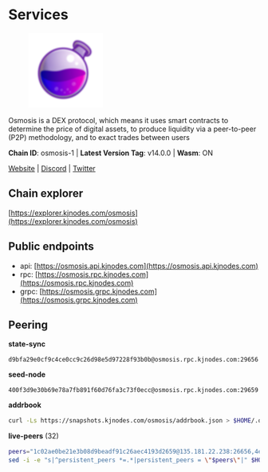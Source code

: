 # Services

<figure><img src="https://raw.githubusercontent.com/kj89/cosmos-images/main/logos/osmosis.png" width="150" alt=""><figcaption></figcaption></figure>

Osmosis is a DEX protocol, which means it uses smart contracts  to determine the price of digital assets, to produce liquidity  via a peer-to-peer (P2P) methodology, and to exact trades between users

**Chain ID**: osmosis-1 | **Latest Version Tag**: v14.0.0 | **Wasm**: ON

[Website](https://osmosis.zone) | [Discord](https://discord.gg/osmosis) | [Twitter](https://twitter.com/osmosiszone)




## Chain explorer
[https://explorer.kjnodes.com/osmosis](https://explorer.kjnodes.com/osmosis)

## Public endpoints

* api: [https://osmosis.api.kjnodes.com](https://osmosis.api.kjnodes.com)
* rpc: [https://osmosis.rpc.kjnodes.com](https://osmosis.rpc.kjnodes.com)
* grpc: [https://osmosis.grpc.kjnodes.com](https://osmosis.grpc.kjnodes.com)

## Peering

**state-sync**

```text
d9bfa29e0cf9c4ce0cc9c26d98e5d97228f93b0b@osmosis.rpc.kjnodes.com:29656
```

**seed-node**

```text
400f3d9e30b69e78a7fb891f60d76fa3c73f0ecc@osmosis.rpc.kjnodes.com:29659
```

**addrbook**
```bash
curl -Ls https://snapshots.kjnodes.com/osmosis/addrbook.json > $HOME/.osmosisd/config/addrbook.json
```

**live-peers** (32)
```bash
peers="1c02ae0be21e3b08d9beadf91c26aec4193d2659@135.181.22.238:26656,4e38d3caa1554d7f46a2654fa9997554c13f61f2@95.216.96.61:26656,724cef11bbe866269b3d67f7dd5ea539cc4096bf@198.244.164.186:26656,42f42a4b3527b927d5002d45abd37f66ecdd4861@51.178.74.75:16656,406f64a8d601e34d7311fd61ec87b0c7028bd230@138.201.23.39:46656,9b1bfb99d9eb04af32510ed8e3eb83c59448662f@95.214.52.220:26656,d0d4b88110767c503baa8a618cfd7e284482f8dc@37.120.245.11:26656,b04794731b9aa16d1aab035b58c2012e9a0fea8b@50.21.167.184:26656,d9bfa29e0cf9c4ce0cc9c26d98e5d97228f93b0b@65.109.88.38:29656,2736d870197d443e463b4ff4b7b52f1cec920030@45.63.39.14:26656,42745690b41f6a7515c4a87d88efda2e82b55b76@78.46.94.183:26656,b69e57cd6f796ac5d6efb1a834163365c37cbfa8@78.46.69.29:26656,729219c108c059824ea9a17c09d11adc99226db4@66.172.36.139:36656,f4b811759e55f665180545ad5e1b42573f660861@135.181.181.251:26656,407267ac44b20a0a4258d0bbca1c9f657bf88d08@74.118.143.19:26656,bfb67b2ae345955d6bc0991450120669c683386e@149.56.25.66:26656,0419c998d6aac0afdb05808ad9a935670248e209@65.108.204.56:26656,c7fb97358712f447ca0689e814fe8c965a71b314@65.21.133.114:26656,e0fbdbdce6ec8797412751edd00fbaf114c42fad@34.220.226.204:26656,20913e92e8b9ea2d80ad34edd9b52e97886cf616@54.37.30.181:26656,47e4075978458bfc382630b2a46aabbbbf7977b2@143.198.234.114:26656,30e9432879d5b0976b88e52120dc12338e40fc33@65.108.108.176:26656,6178f129efa76d235436e2156959d0acb4772c6a@65.108.128.168:36656,60a2c89e7253502e93517a026f44a2431cc81230@220.85.113.39:26656,e613079d9b1c1c688963215a975cc9b29722f4fb@65.108.238.103:12556,e81c3c20833cfb5d652a9c842c9f1c8b1835479d@108.61.190.21:26656,e153cc49052d67280dfdd6d660f3d98622905850@209.133.193.74:26656,fc590afe489a1b9ca8ff3f2fb396dbc20b1997a4@204.16.244.254:26656,43785e5ffd8783393ea8094f77efcee5bdbcdce3@78.141.244.18:26656,a2024229e2eed1650ba3a3ea9db67fa318dc232e@142.132.199.3:26656,25e30bd2612ca5f8e1cff4825b8ffc59267f760f@3.15.176.200:26656,c4071f5639de601d581850774805477dc3171d69@190.192.133.218:26656"
sed -i -e "s|^persistent_peers *=.*|persistent_peers = \"$peers\"|" $HOME/.osmosisd/config/config.toml
```
